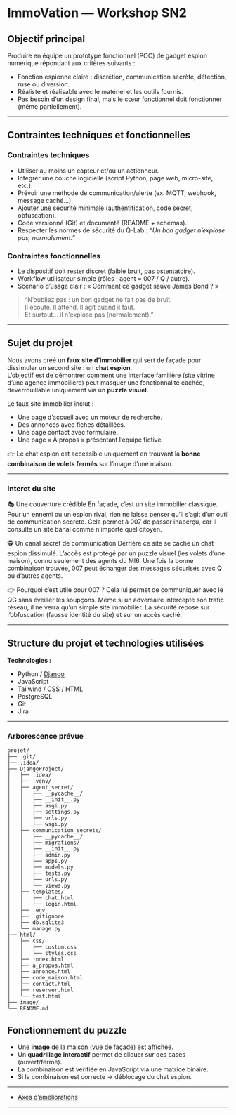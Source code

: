 # ImmoVation — Workshop SN2

## Objectif principal
Produire en équipe un prototype fonctionnel (POC) de gadget espion numérique répondant aux critères suivants :

- Fonction espionne claire : discrétion, communication secrète, détection, ruse ou diversion.  
- Réaliste et réalisable avec le matériel et les outils fournis.  
- Pas besoin d’un design final, mais le cœur fonctionnel doit fonctionner (même partiellement).

---

## Contraintes techniques et fonctionnelles

### Contraintes techniques
- Utiliser au moins un capteur et/ou un actionneur.  
- Intégrer une couche logicielle (script Python, page web, micro-site, etc.).  
- Prévoir une méthode de communication/alerte (ex. MQTT, webhook, message caché…).  
- Ajouter une sécurité minimale (authentification, code secret, obfuscation).  
- Code versionné (Git) et documenté (README + schémas).  
- Respecter les normes de sécurité du Q-Lab : *“Un bon gadget n’explose pas, normalement.”*

### Contraintes fonctionnelles
- Le dispositif doit rester discret (faible bruit, pas ostentatoire).  
- Workflow utilisateur simple (rôles : agent = 007 / Q / autre).  
- Scénario d’usage clair : « Comment ce gadget sauve James Bond ? »  

> “N’oubliez pas : un bon gadget ne fait pas de bruit.  
> Il écoute. Il attend. Il agit quand il faut.  
> Et surtout… il n'explose pas (normalement).”

---

## Sujet du projet
Nous avons créé un **faux site d’immobilier** qui sert de façade pour dissimuler un second site : un **chat espion**.  
L’objectif est de démontrer comment une interface familière (site vitrine d’une agence immobilière) peut masquer une fonctionnalité cachée, déverrouillable uniquement via un **puzzle visuel**.

Le faux site immobilier inclut :
- Une page d’accueil avec un moteur de recherche.  
- Des annonces avec fiches détaillées.  
- Une page contact avec formulaire.  
- Une page « À propos » présentant l’équipe fictive.

👉 Le chat espion est accessible uniquement en trouvant la **bonne combinaison de volets fermés** sur l’image d’une maison.

---
### Interet du site 

🎭 Une couverture crédible
En façade, c’est un site immobilier classique.
Pour un ennemi ou un espion rival, rien ne laisse penser qu’il s’agit d’un outil de communication secrète.
Cela permet à 007 de passer inaperçu, car il consulte un site banal comme n’importe quel citoyen.

🕵️ Un canal secret de communication
Derrière ce site se cache un chat espion dissimulé.
L’accès est protégé par un puzzle visuel (les volets d’une maison), connu seulement des agents du MI6.
Une fois la bonne combinaison trouvée, 007 peut échanger des messages sécurisés avec Q ou d’autres agents.

👉 Pourquoi c’est utile pour 007 ?
Cela lui permet de communiquer avec le QG sans éveiller les soupçons.
Même si un adversaire intercepte son trafic réseau, il ne verra qu’un simple site immobilier.
La sécurité repose sur l’obfuscation (fausse identité du site) et sur un accès caché.

---

## Structure du projet et technologies utilisées

**Technologies :**
- Python / [Django](django.md)  
- JavaScript  
- Tailwind / CSS / HTML  
- PostgreSQL  
- Git  
- Jira

---

### Arborescence prévue

```
projet/
├── .git/                    
├── .idea/                   
├── DjangoProject/           
│   ├── .idea/               
│   ├── .venv/               
│   ├── agent_secret/        
│   │   ├── __pycache__/     
│   │   ├── __init__.py      
│   │   ├── asgi.py          
│   │   ├── settings.py      
│   │   ├── urls.py          
│   │   └── wsgi.py          
│   ├── communication_secrete/ 
│   │   ├── __pycache__/     
│   │   ├── migrations/      
│   │   ├── __init__.py
│   │   ├── admin.py         
│   │   ├── apps.py          
│   │   ├── models.py        
│   │   ├── tests.py         
│   │   ├── urls.py          
│   │   └── views.py         
│   ├── templates/           
│   │   ├── chat.html        
│   │   └── login.html       
│   ├── .env                 
│   ├── .gitignore
│   ├── db.sqlite3           
│   └── manage.py            
├── html/                    
│   ├── css/
│   │   ├── custom.css       
│   │   └── styles.css       
│   ├── index.html
│   ├── a_propos.html
│   ├── annonce.html
│   ├── code_maison.html
│   ├── contact.html
│   ├── reserver.html
│   └── test.html
├── image/                   
└── README.md               

```
## Fonctionnement du puzzle

- Une **image** de la maison (vue de façade) est affichée.  
- Un **quadrillage interactif** permet de cliquer sur des cases (ouvert/fermé).  
- La combinaison est vérifiée en JavaScript via une matrice binaire.  
- Si la combinaison est correcte → déblocage du chat espion.

---


- [Axes d’améliorations](axes-ameliorations.md)  


---
